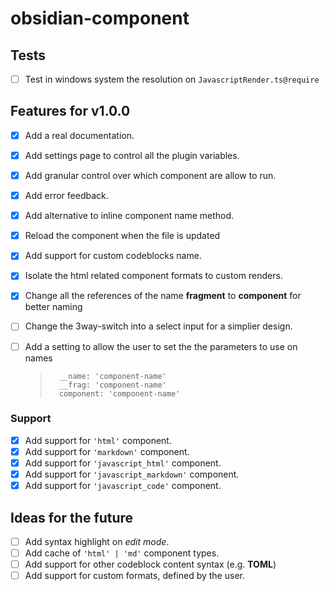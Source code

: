 # obsidian-component

## Tests

- [ ] Test in windows system the resolution on `JavascriptRender.ts@require`

## Features for v1.0.0

- [x] Add a real documentation.
- [x] Add settings page to control all the plugin variables.
- [x] Add granular control over which component are allow to run.
- [x] Add error feedback.
- [x] Add alternative to inline component name method.
- [x] Reload the component when the file is updated
- [x] Add support for custom codeblocks name.
- [x] Isolate the html related component formats to custom renders.
- [x] Change all the references of the name **fragment** to **component** for better naming
- [ ] Change the 3way-switch into a select input for a simplier design.
- [ ] Add a setting to allow the user to set the the parameters to use on names

  > ```use
  >   __name: 'component-name'
  >   __frag: 'component-name'
  >   component: 'component-name'
  > ```

### Support

- [x] Add support for `'html'` component.
- [x] Add support for `'markdown'` component.
- [x] Add support for `'javascript_html'` component.
- [x] Add support for `'javascript_markdown'` component.
- [x] Add support for `'javascript_code'` component.

## Ideas for the future

- [ ] Add syntax highlight on _edit mode_.
- [ ] Add cache of `'html' | 'md'` component types.
- [ ] Add support for other codeblock content syntax (e.g. **TOML**)
- [ ] Add support for custom formats, defined by the user.
